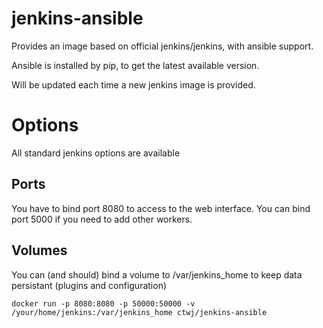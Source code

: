# jenkins-ansible

Provides an image based on official jenkins/jenkins, with ansible support.

Ansible is installed by pip, to get the latest available version.

Will be updated each time a new jenkins image is provided. 

# Options

All standard jenkins options are available

## Ports

You have to bind port 8080 to access to the web interface.
You can bind port 5000 if you need to add other workers.

## Volumes

You can (and should) bind a volume to /var/jenkins_home to keep data persistant (plugins and configuration)

```$xslt
docker run -p 8080:8080 -p 50000:50000 -v /your/home/jenkins:/var/jenkins_home ctwj/jenkins-ansible
```
